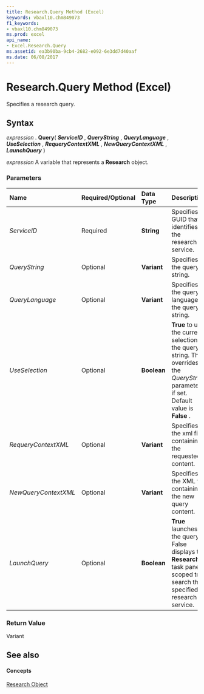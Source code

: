 ```yaml
---
title: Research.Query Method (Excel)
keywords: vbaxl10.chm849073
f1_keywords:
- vbaxl10.chm849073
ms.prod: excel
api_name:
- Excel.Research.Query
ms.assetid: ea3b90ba-9cb4-2682-e092-6e3dd7d40aaf
ms.date: 06/08/2017
---
```



# Research.Query Method (Excel)

Specifies a research query.


## Syntax

 _expression_ . **Query**( **_ServiceID_** , **_QueryString_** , **_QueryLanguage_** , **_UseSelection_** , **_RequeryContextXML_** , **_NewQueryContextXML_** , **_LaunchQuery_** )

 _expression_ A variable that represents a **Research** object.


### Parameters



|**Name**|**Required/Optional**|**Data Type**|**Description**|
|:-----|:-----|:-----|:-----|
| _ServiceID_|Required| **String**|Specifies a GUID that identifies the research service.|
| _QueryString_|Optional| **Variant**|Specifies the query string.|
| _QueryLanguage_|Optional| **Variant**|Specifies the query language of the query string.|
| _UseSelection_|Optional| **Boolean**| **True** to use the current selection as the query string. This overrides the _QueryString_ parameter if set. Default value is **False** .|
| _RequeryContextXML_|Optional| **Variant**|Specifies the xml file containing the requested content.|
| _NewQueryContextXML_|Optional| **Variant**|Specifies the XML file containing the new query content.|
| _LaunchQuery_|Optional| **Boolean**| **True** launches the query. False displays the **Research** task pane scoped to search the specified research service.|

### Return Value

Variant


## See also


#### Concepts


[Research Object](research-object-excel.md)

